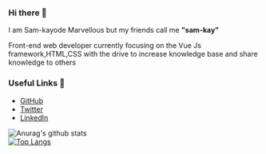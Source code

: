 ### Hi there 👋
I am Sam-kayode Marvellous but my friends call me **"sam-kay"** 


Front-end web developer currently focusing on the Vue Js framework,HTML,CSS with the drive to increase knowledge base and share knowledge to others
### Useful Links 🌻
- [GitHub](https://github.com/Sam-kayode)
- [Twitter](https://twitter.com/edoyakmas)
- [LinkedIn](https://www.linkedin.com/in/marvellous-sam-kayode)  

![Anurag's github stats](https://github-readme-stats.vercel.app/api?username=Sam-kayode&show_icons=true&theme=tokyonight)  
[![Top Langs](https://github-readme-stats.vercel.app/api/top-langs/?username=Sam-kayode&layout=compact&theme=tokyonight)](https://github.com/anuraghazra/github-readme-stats)  
